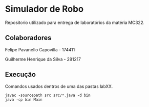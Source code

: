 # Simulador de Robo
Repositorio utilizado para entrega de laboratórios da matéria MC322.

## Colaboradores
Felipe Pavanello Capovilla - 174411 <p>
Guilherme Henrique da Silva - 281217

## Execução
Comandos usados dentros de uma das pastas labXX.
```
javac -sourcepath src src/*.java -d bin
java -cp bin Main
```
